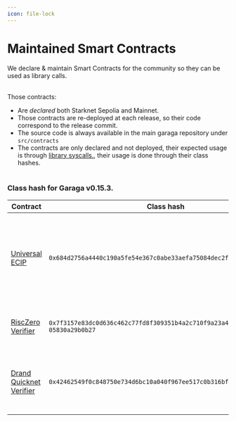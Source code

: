 ```yaml
---
icon: file-lock
---
```


# Maintained Smart Contracts

We declare & maintain Smart Contracts for the community so they can be used as library calls.

\
Those contracts:

* Are _declared_ both Starknet Sepolia and Mainnet.
* Those contracts are re-deployed at each release, so their code correspond to the release commit.
* The source code is always available in the main garaga repository under `src/contracts`
* The contracts are only declared and not deployed, their expected usage is through [library syscalls.](https://book.cairo-lang.org/ch15-03-executing-code-from-another-class.html#library-calls), their usage is done through their class hashes.  \
  \
  &#x20;

### Class hash for Garaga v0.15.3.

| Contract                                                                                                          | Class hash                                                           | Description                                                                                                   |
| ----------------------------------------------------------------------------------------------------------------- | -------------------------------------------------------------------- | ------------------------------------------------------------------------------------------------------------- |
| [Universal ECIP](https://github.com/keep-starknet-strange/garaga/tree/main/src/contracts/universal_ecip)          | `0x684d2756a4440c190a5fe54e367c0abe33aefa75084dec2fffc791b620c80e3`  | A contract allowing to compute elliptic curve multi scalar multiplication for all supported curve identifiers |
| [RiscZero Verifier](https://github.com/keep-starknet-strange/garaga/tree/main/src/contracts/risc0_verifier_bn254) | `0x7f3157e83dc0d636c462c77fd8f309351b4a2c710f9a23a443 05830a29b0b27` | A verifier for RiscZero Groth16-wrapped proofs.                                                               |
| [Drand Quicknet Verifier](https://github.com/keep-starknet-strange/garaga/tree/main/src/contracts/drand_quicknet) | `0x42462549f0c848750e734d6bc10a040f967ee517c0b316bfd9656ab65a2eef8`  | A contract to verify Drand signatures. Soon with timelock encryption utilities.                               |

